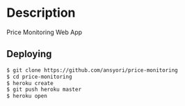 # Description

Price Monitoring Web App

## Deploying



```sh
$ git clone https://github.com/ansyori/price-monitoring
$ cd price-monitoring
$ heroku create
$ git push heroku master
$ heroku open
```


